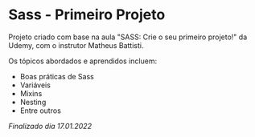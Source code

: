 # Sass - Primeiro Projeto
 
Projeto criado com base na aula "SASS: Crie o seu primeiro projeto!" da Udemy, com o instrutor Matheus Battisti.

Os tópicos abordados e aprendidos incluem:
  - Boas práticas de Sass
  - Variáveis
  - Mixins
  - Nesting
  - Entre outros

_Finalizado dia 17.01.2022_
